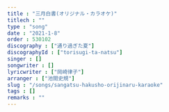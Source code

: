 ```yaml
---
title : "三月白書(オリジナル・カラオケ)"
titlech : ""
type : "song"
date : "2021-1-8"
order : 530102
discography : ["通り過ぎた夏"]
discographyId : ["torisugi-ta-natsu"]
singer : []
songwriter : []
lyricwriter : ["岡崎律子"]
arranger : ["池間史規"]
slug : "/songs/sangatsu-hakusho-orijinaru-karaoke"
tags : []
remarks : ""
---
```



